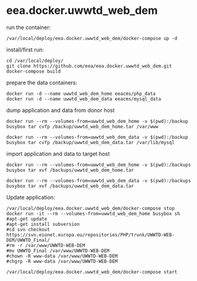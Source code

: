 # eea.docker.uwwtd_web_dem

run the container:

    /var/local/deploy/eea.docker.uwwtd_web_dem/docker-compose up -d

install/first run:

    cd /var/local/deploy/
    git clone https://github.com/eea/eea.docker.uwwtd_web_dem.git
    docker-compose build

prepare the data containers:

    docker run -d --name uwwtd_web_dem_home eeacms/php_data 
    docker run -d --name uwwtd_web_dem_data eeacms/mysql_data

dump application and data from donor host

    docker run --rm --volumes-from=uwwtd_web_dem_home -v $(pwd):/backup busybox tar cvfp /backup/uwwtd_web_dem_home.tar /var/www

    docker run --rm --volumes-from=uwwtd_web_dem_data -v $(pwd):/backup busybox tar cvfp /backup/uwwtd_web_dem_data.tar /var/lib/mysql

import application and data to target host

    docker run --rm --volumes-from=uwwtd_web_dem_home -v $(pwd):/backups busybox tar xvf /backups/uwwtd_web_dem_home.tar 

    docker run --rm --volumes-from=uwwtd_web_dem_data -v $(pwd):/backups busybox tar xvf /backups/uwwtd_web_dem_data.tar


Update application:

    /var/local/deploy/eea.docker.uwwtd_web_dem/docker-compose stop
    docker run -it --rm --volumes-from=uwwtd_web_dem_home busybox sh
    #apt-get update
    #apt-get install subversion
    #cd svn checkout https://svn.eionet.europa.eu/repositories/PHP/trunk/UWWTD-WEB-DEM/UWWTD_Final/
    #rm -r /var/www/UWWTD-WEB-DEM
    #mv UWWTD_Final /var/www/UWWTD-WEB-DEM
    #chown -R www-data /var/www/UWWTD-WEB-DEM
    #chgrp -R www-data /var/www/UWWTD-WEB-DEM
    
    /var/local/deploy/eea.docker.uwwtd_web_dem/docker-compose start
